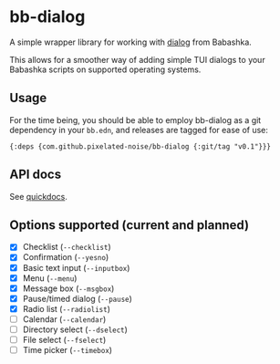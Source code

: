 # bb-dialog

A simple wrapper library for working with [dialog](https://invisible-island.net/dialog/manpage/dialog.html) from Babashka.

This allows for a smoother way of adding simple TUI dialogs to your Babashka scripts on supported operating systems.

## Usage

For the time being, you should be able to employ bb-dialog as a git dependency in your `bb.edn`, and releases are tagged for ease of use:

```
{:deps {com.github.pixelated-noise/bb-dialog {:git/tag "v0.1"}}}
```

## API docs

See [quickdocs](docs/API.md).

## Options supported (current and planned)

- [x] Checklist (`--checklist`)
- [x] Confirmation (`--yesno`)
- [x] Basic text input (`--inputbox`)
- [x] Menu (`--menu`)
- [x] Message box (`--msgbox`)
- [x] Pause/timed dialog (`--pause`)
- [x] Radio list (`--radiolist`)
- [ ] Calendar (`--calendar`)
- [ ] Directory select (`--dselect`)
- [ ] File select (`--fselect`)
- [ ] Time picker (`--timebox`)
